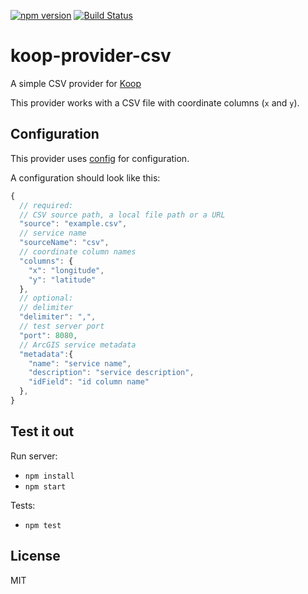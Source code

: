 [![npm version](https://badge.fury.io/js/koop-provider-csv.svg)](https://badge.fury.io/js/koop-provider-csv) [![Build Status](https://travis-ci.org/haoliangyu/koop-provider-csv.svg?branch=master)](https://travis-ci.org/haoliangyu/koop-provider-csv)

# koop-provider-csv

A simple CSV provider for [Koop](http://koopjs.github.io/)

This provider works with a CSV file with coordinate columns (`x` and `y`).

## Configuration

This provider uses [config](https://github.com/lorenwest/node-config) for configuration.

A configuration should look like this:

```javascript
{
  // required:
  // CSV source path, a local file path or a URL
  "source": "example.csv",
  // service name
  "sourceName": "csv",
  // coordinate column names
  "columns": {
    "x": "longitude",
    "y": "latitude"
  },
  // optional:
  // delimiter
  "delimiter": ",",
  // test server port
  "port": 8080,
  // ArcGIS service metadata
  "metadata":{
    "name": "service name",
    "description": "service description",
    "idField": "id column name"
  },
}

```

## Test it out

Run server:

- `npm install`
- `npm start`

Tests:

- `npm test`

## License

MIT

